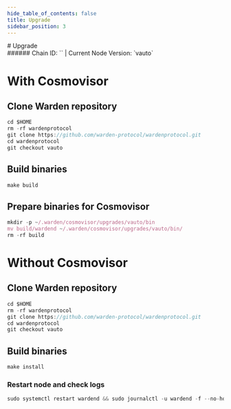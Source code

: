 ```yaml
---
hide_table_of_contents: false
title: Upgrade
sidebar_position: 3
---
```


<div class="h1-with-icon icon-warden">
# Upgrade
</div>
###### Chain ID: `` | Current Node Version: `vauto`

# With Cosmovisor
## Clone Warden repository
```js
cd $HOME
rm -rf wardenprotocol
git clone https://github.com/warden-protocol/wardenprotocol.git
cd wardenprotocol
git checkout vauto
 ```

## Build binaries
```js
make build
 ```

## Prepare binaries for Cosmovisor
```js
mkdir -p ~/.warden/cosmovisor/upgrades/vauto/bin
mv build/wardend ~/.warden/cosmovisor/upgrades/vauto/bin/
rm -rf build
```

# Without Cosmovisor
## Clone Warden repository
```js
cd $HOME
rm -rf wardenprotocol
git clone https://github.com/warden-protocol/wardenprotocol.git
cd wardenprotocol
git checkout vauto
 ```

## Build binaries
```js
make install
 ```

### Restart node and check logs
```js
sudo systemctl restart wardend && sudo journalctl -u wardend -f --no-hostname -o cat
```